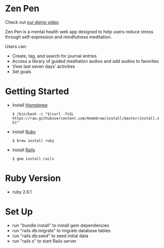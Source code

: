 # Zen Pen
Check out [our demo video](https://www.youtube.com/watch?v=2fVkiududa8)

Zen Pen is a mental health web app designed to help users reduce stress through self-expression and mindfulness meditation. 

Users can:
- Create, tag, and search for journal entries
- Access a library of guided meditation audios and add audios to favorites
- View last seven days’ activities
- Set goals


# Getting Started

* Install [Homebrew](https://brew.sh/)
  
  `$ /bin/bash -c "$(curl -fsSL https://raw.githubusercontent.com/Homebrew/install/master/install.sh)"`
* Install [Ruby](https://www.ruby-lang.org/en/)
  
  `$ brew install ruby` 
* Install [Rails](https://rubyonrails.org/)
  
  `$ gem install rails`


# Ruby Version
- ruby 2.6.1

# Set Up
- run "bundle install" to install gem dependencies
- run "rails db:migrate" to migrate database tables
- run "rails db:seed" to seed initial data
- run "rails s" to start Rails server
